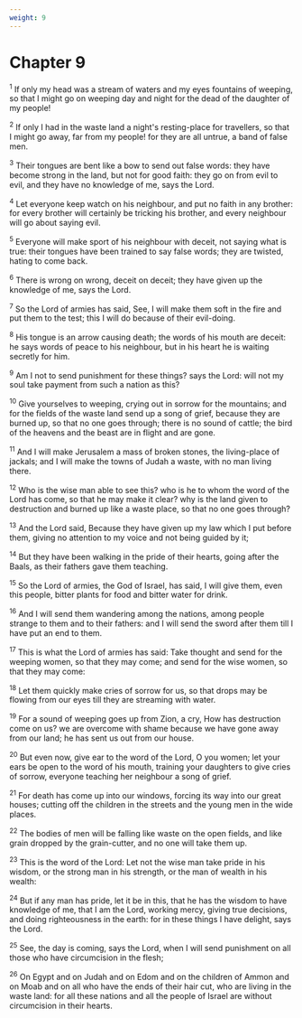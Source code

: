 ```yaml
---
weight: 9
---
```


# Chapter 9

<sup>1</sup> If only my head was a stream of waters and my eyes fountains of weeping, so that I might go on weeping day and night for the dead of the daughter of my people! 

<sup>2</sup> If only I had in the waste land a night's resting-place for travellers, so that I might go away, far from my people! for they are all untrue, a band of false men. 

<sup>3</sup> Their tongues are bent like a bow to send out false words: they have become strong in the land, but not for good faith: they go on from evil to evil, and they have no knowledge of me, says the Lord. 

<sup>4</sup> Let everyone keep watch on his neighbour, and put no faith in any brother: for every brother will certainly be tricking his brother, and every neighbour will go about saying evil. 

<sup>5</sup> Everyone will make sport of his neighbour with deceit, not saying what is true: their tongues have been trained to say false words; they are twisted, hating to come back. 

<sup>6</sup> There is wrong on wrong, deceit on deceit; they have given up the knowledge of me, says the Lord. 

<sup>7</sup> So the Lord of armies has said, See, I will make them soft in the fire and put them to the test; this I will do because of their evil-doing. 

<sup>8</sup> His tongue is an arrow causing death; the words of his mouth are deceit: he says words of peace to his neighbour, but in his heart he is waiting secretly for him. 

<sup>9</sup> Am I not to send punishment for these things? says the Lord: will not my soul take payment from such a nation as this? 

<sup>10</sup> Give yourselves to weeping, crying out in sorrow for the mountains; and for the fields of the waste land send up a song of grief, because they are burned up, so that no one goes through; there is no sound of cattle; the bird of the heavens and the beast are in flight and are gone. 

<sup>11</sup> And I will make Jerusalem a mass of broken stones, the living-place of jackals; and I will make the towns of Judah a waste, with no man living there. 

<sup>12</sup> Who is the wise man able to see this? who is he to whom the word of the Lord has come, so that he may make it clear? why is the land given to destruction and burned up like a waste place, so that no one goes through? 

<sup>13</sup> And the Lord said, Because they have given up my law which I put before them, giving no attention to my voice and not being guided by it; 

<sup>14</sup> But they have been walking in the pride of their hearts, going after the Baals, as their fathers gave them teaching. 

<sup>15</sup> So the Lord of armies, the God of Israel, has said, I will give them, even this people, bitter plants for food and bitter water for drink. 

<sup>16</sup> And I will send them wandering among the nations, among people strange to them and to their fathers: and I will send the sword after them till I have put an end to them. 

<sup>17</sup> This is what the Lord of armies has said: Take thought and send for the weeping women, so that they may come; and send for the wise women, so that they may come: 

<sup>18</sup> Let them quickly make cries of sorrow for us, so that drops may be flowing from our eyes till they are streaming with water. 

<sup>19</sup> For a sound of weeping goes up from Zion, a cry, How has destruction come on us? we are overcome with shame because we have gone away from our land; he has sent us out from our house. 

<sup>20</sup> But even now, give ear to the word of the Lord, O you women; let your ears be open to the word of his mouth, training your daughters to give cries of sorrow, everyone teaching her neighbour a song of grief. 

<sup>21</sup> For death has come up into our windows, forcing its way into our great houses; cutting off the children in the streets and the young men in the wide places. 

<sup>22</sup> The bodies of men will be falling like waste on the open fields, and like grain dropped by the grain-cutter, and no one will take them up. 

<sup>23</sup> This is the word of the Lord: Let not the wise man take pride in his wisdom, or the strong man in his strength, or the man of wealth in his wealth: 

<sup>24</sup> But if any man has pride, let it be in this, that he has the wisdom to have knowledge of me, that I am the Lord, working mercy, giving true decisions, and doing righteousness in the earth: for in these things I have delight, says the Lord. 

<sup>25</sup> See, the day is coming, says the Lord, when I will send punishment on all those who have circumcision in the flesh; 

<sup>26</sup> On Egypt and on Judah and on Edom and on the children of Ammon and on Moab and on all who have the ends of their hair cut, who are living in the waste land: for all these nations and all the people of Israel are without circumcision in their hearts. 



